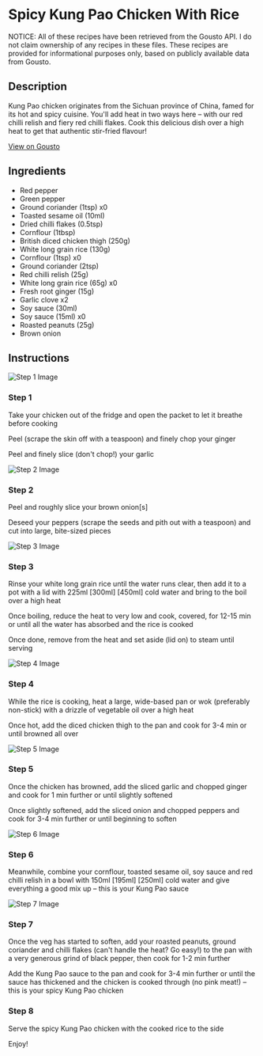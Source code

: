 # Spicy Kung Pao Chicken With Rice

NOTICE: All of these recipes have been retrieved from the Gousto API. I do not claim ownership of any recipes in these files. These recipes are provided for informational purposes only, based on publicly available data from Gousto.

## Description

Kung Pao chicken originates from the Sichuan province of China, famed for its hot and spicy cuisine. You'll add heat in two ways here – with our red chilli relish and fiery red chilli flakes. Cook this delicious dish over a high heat to get that authentic stir-fried flavour!

[View on Gousto](https://www.gousto.co.uk/recipes/cookbook/spicy-kung-pao-chicken-rice)

## Ingredients

- Red pepper
- Green pepper
- Ground coriander (1tsp) x0
- Toasted sesame oil (10ml)
- Dried chilli flakes (0.5tsp)
- Cornflour (1tbsp)
- British diced chicken thigh (250g)
- White long grain rice (130g)
- Cornflour (1tsp) x0
- Ground coriander (2tsp)
- Red chilli relish (25g)
- White long grain rice (65g) x0
- Fresh root ginger (15g)
- Garlic clove x2
- Soy sauce (30ml)
- Soy sauce (15ml) x0
- Roasted peanuts (25g)
- Brown onion

## Instructions

![Step 1 Image](https://production-media.gousto.co.uk/cms/recipe-step-image/step-1-1637748473071-x200.jpg)

### Step 1

Take your chicken out of the fridge and open the packet to let it breathe before cooking

Peel (scrape the skin off with a teaspoon) and finely chop your ginger

Peel and finely slice (don't chop!) your garlic

![Step 2 Image](https://production-media.gousto.co.uk/cms/recipe-step-image/step-2-1637748478926-x200.jpg)

### Step 2

Peel and roughly slice your brown onion[s]

Deseed your peppers (scrape the seeds and pith out with a teaspoon) and cut into large, bite-sized pieces

![Step 3 Image](https://production-media.gousto.co.uk/cms/recipe-step-image/step-3-1637748481853-x200.jpg)

### Step 3

Rinse your white long grain rice until the water runs clear, then add it to a pot with a lid with 225ml <span class="text-purple">[300ml] </span><span class="text-danger">[450ml]</span> cold water and bring to the boil over a high heat

Once boiling, reduce the heat to very low and cook, covered, for 12-15 min or until all the water has absorbed and the rice is cooked

Once done, remove from the heat and set aside (lid on) to steam until serving

![Step 4 Image](https://production-media.gousto.co.uk/cms/recipe-step-image/step-4-1637748486617-x200.jpg)

### Step 4

While the rice is cooking, heat a large, wide-based pan or wok (preferably non-stick) with a drizzle of vegetable oil over a high heat

Once hot, add the diced chicken thigh to the pan and cook for 3-4 min or until browned all over

![Step 5 Image](https://production-media.gousto.co.uk/cms/recipe-step-image/step-5-1637748492376-x200.jpg)

### Step 5

Once the chicken has browned, add the sliced garlic and chopped ginger and cook for 1 min further or until slightly softened

Once slightly softened, add the sliced onion and chopped peppers and cook for 3-4 min further or until beginning to soften

![Step 6 Image](https://production-media.gousto.co.uk/cms/recipe-step-image/step-6-1637748495311-x200.jpg)

### Step 6

Meanwhile, combine your cornflour, toasted sesame oil, soy sauce and red chilli relish in a bowl with 150ml <span class="text-purple">[195ml]</span> <span class="text-danger">[250ml]</span> cold water and give everything a good mix up – this is your Kung Pao sauce

![Step 7 Image](https://production-media.gousto.co.uk/cms/recipe-step-image/step-7-1637748499983-x200.jpg)

### Step 7

Once the veg has started to soften, add your roasted peanuts, ground coriander and chilli flakes (can't handle the heat? Go easy!) to the pan with a very generous grind of black pepper, then cook for 1-2 min further

Add the Kung Pao sauce to the pan and cook for 3-4 min further or until the sauce has thickened and the chicken is cooked through (no pink meat!) – this is your spicy Kung Pao chicken

### Step 8

Serve the spicy Kung Pao chicken with the cooked rice to the side

Enjoy!

